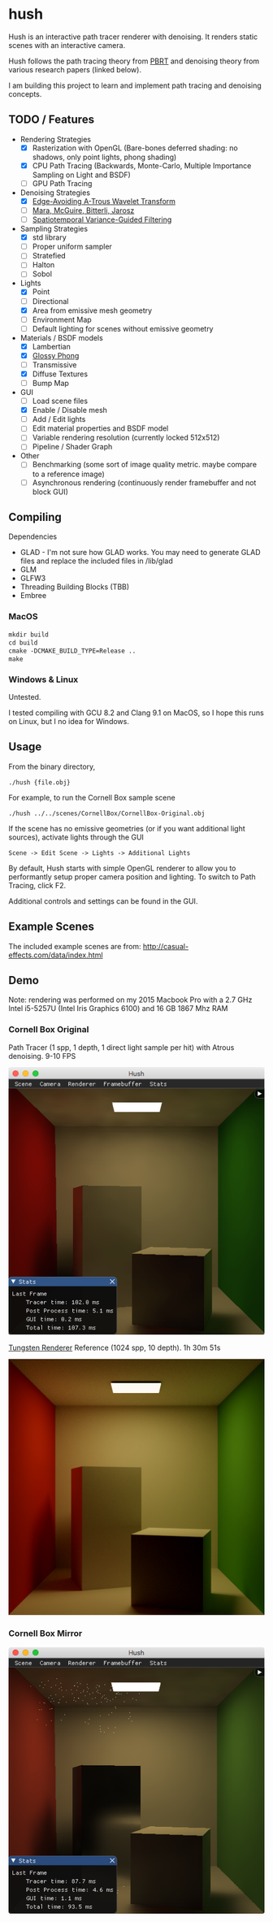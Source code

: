 # hush
Hush is an interactive path tracer renderer with denoising. It renders static scenes with an interactive camera. 

Hush follows the path tracing theory from [PBRT](http://www.pbr-book.org/) and denoising theory from various research papers (linked below).

I am building this project to learn and implement path tracing and denoising concepts.

## TODO / Features
* Rendering Strategies
  * [x] Rasterization with OpenGL (Bare-bones deferred shading: no shadows, only point lights, phong shading)
  * [x] CPU Path Tracing (Backwards, Monte-Carlo, Multiple Importance Sampling on Light and BSDF)
  * [ ] GPU Path Tracing
  
* Denoising Strategies
  * [x] [Edge-Avoiding A-Trous Wavelet Transform](https://jo.dreggn.org/home/2010_atrous.pdf)
  * [ ] [Mara, McGuire, Bitterli, Jarosz](https://cs.dartmouth.edu/wjarosz/publications/mara17towards.html)
  * [ ] [Spatiotemporal Variance-Guided Filtering](https://cg.ivd.kit.edu/svgf.php)
  
* Sampling Strategies
  * [x] std library
  * [ ] Proper uniform sampler
  * [ ] Stratefied
  * [ ] Halton
  * [ ] Sobol
  
* Lights
  * [x] Point
  * [ ] Directional
  * [x] Area from emissive mesh geometry
  * [ ] Environment Map
  * [ ] Default lighting for scenes without emissive geometry

* Materials / BSDF models
  * [x] Lambertian
  * [x] [Glossy Phong](http://mathinfo.univ-reims.fr/IMG/pdf/Using_the_modified_Phong_reflectance_model_for_Physically_based_rendering_-_Lafortune.pdf)
  * [ ] Transmissive
  * [x] Diffuse Textures
  * [ ] Bump Map
  
* GUI
  * [ ] Load scene files
  * [x] Enable / Disable mesh
  * [ ] Add / Edit lights
  * [ ] Edit material properties and BSDF model
  * [ ] Variable rendering resolution (currently locked 512x512)
  * [ ] Pipeline / Shader Graph

* Other
  * [ ] Benchmarking (some sort of image quality metric. maybe compare to a reference image)
  * [ ] Asynchronous rendering (continuously render framebuffer and not block GUI)

## Compiling
Dependencies
- GLAD - I'm not sure how GLAD works. You may need to generate GLAD files and replace the included files in /lib/glad
- GLM
- GLFW3
- Threading Building Blocks (TBB)
- Embree

### MacOS
```
mkdir build
cd build
cmake -DCMAKE_BUILD_TYPE=Release ..
make
```

### Windows & Linux
Untested. 

I tested compiling with GCU 8.2 and Clang 9.1 on MacOS, so I hope this runs on Linux, but I no idea for Windows.

## Usage
From the binary directory,
```
./hush {file.obj}
```

For example, to run the Cornell Box sample scene
```
./hush ../../scenes/CornellBox/CornellBox-Original.obj
```

If the scene has no emissive geometries (or if you want additional light sources), activate lights through the GUI
```
Scene -> Edit Scene -> Lights -> Additional Lights
```

By default, Hush starts with simple OpenGL renderer to allow you to performantly setup proper camera position and lighting. To switch to Path Tracing, click F2.

Additional controls and settings can be found in the GUI.

## Example Scenes
The included example scenes are from:
http://casual-effects.com/data/index.html

## Demo
Note: rendering was performed on my 2015 Macbook Pro with a 2.7 GHz Intel i5-5257U (Intel Iris Graphics 6100) and 16 GB 1867 Mhz RAM 

### Cornell Box Original

Path Tracer (1 spp, 1 depth, 1 direct light sample per hit) with Atrous denoising. 9-10 FPS

![](images/box_atrous.png)

[Tungsten Renderer](https://github.com/tunabrain/tungsten) Reference (1024 spp, 10 depth). 1h 30m 51s

![](images/box_reference.png)

### Cornell Box Mirror

![](images/boxMirror_atrous.png)
